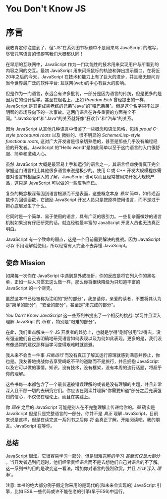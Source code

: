 # You Don't Know JS
# 序言

我敢肯定你注意到了，但“JS”在系列图书标题中不是用来骂 JavaScript 的缩写，尽管咒骂语言的怪癖骂我们大概都认同！

在早期的互联网中，JavaScript 作为一门功能性的技术用来实现用户与所看到的内容之间的交互。最初 JavaScript 用来闪烁鼠标的轨迹和弹出提示窗口，在将近20年之后的今天，JavaScript 在技术和能力上有了巨大的进步，并且毫无疑问对当今世界最广泛的软件平台: 互联网(web)的中心有巨大的影响。 

但是作为一门语言，永远会有许多批判，一部分是因为语言的传统，但是更多的是因为它的设计哲学。甚至在起名上，正如 *Rrendan Eich* 曾经提出的一样，JavaScript 是其更成熟老练的兄弟"Java"的"哑巴弟弟"。但是这个名字只不过是明智的市场导向下的一次事故。这两门语言在许多重要的方面完全不同。"JavaScript"和"Java"的关系就好像"狂欢节"和"汽车"的关系。

因为 JavaScript 从其他几种语言中借鉴了一些概念和语法风格，包括 *proud C-style procedural roots* 以及 微妙的、很不明显的 *Scheme/Lisp-style functional roots*, 这对广大开发者是很亲切熟悉的，甚至是那些几乎没有编程经验的开发者。JavaScript 的"Hello world"是如此简单以至于这门语言的入门很舒服、简单和激动人心。

虽然 JavaScript 大概是最容易上手和运行的语言之一，其语言怪癖使得真正完全掌握这门语言相比其他很多语言来说是极少的。使用 C 或 C++ 开发大规模程序需要对语言有相当深入的了解，JavaScript 也可以而且经常被用来开发大规模产品，这只是 JavaScript 可以做的一些皮毛而已。

复杂的概念根深蒂固到语言根源而不是表面，这些概念本身 *看似* 简单，如传递函数作为回调函数，它鼓励 JavaScript 开发人员只是按原样使用语言，而不是过于担心底层发生了什么。

它同时是一个简单、易于使用的语言，具有广泛的吸引力。一些复杂而微妙的语言机制如果没有仔细研究的话，就连经验最丰富的 JavaScript 开发人员也无法真正明白。

JavaScript 有一个致命的弱点，这是一个目前需要解决的挑战。因为 JavaScript *可以* 不用理解就使用，所以经常有人完全不去弄懂 JavaScript。

## 使命 Mission

如果每一次你在 JavaScript 中遇到意外或挫折，你的反应是将它列入你的黑名单，正如一些人习惯去这么做一样，那么你将很快降级为只知道丰富的 JavaScript 的一个空壳。

虽然这本书已经被称为注明的"好的部分"，我恳请你，亲爱的读者，不要将其认为是"简单的部分"、"安全的部分"，甚至是"未完成的部分"。

*You Don't Know JavaScript* 这一些系列书提出了一个相反的挑战: 学习并且深入理解 JavaSript 的 *所有* ，特别是"艰难的部分"。

在此，我们重点解决一个 JS 开发者的趋势上，也就是学得"刚好够用"过得去，没有强迫他们自己去明确地研究语言如何表现以及为何如此表现。更多的是，我们没有像通常的建议那样当学习变得艰难时就逃避。

我从来不会当一件事 *只能运行* 而没有真正了解其运行原理就感到满意并停止，你也是。我友善地挑战你去享受崎岖不平的道路而不是旅行，并且拥抱 JavaScript 以及它可以做的事情。知识，没有技术，没有框架，没有本周的流行话题，将超乎你的理解。

这些书每一本都包含了一个最普遍被错误理解的或者是没有理解的主题，并且非常深入且不顾一切的去研究它们。你应该在阅读并理解"你需要知道"部分之后充满强烈的信心，不仅仅在理论上，而且在实践上。

你 *现在* 之后的 JavaScript 可能是别人在不完整理解上传递给你的。*那* 确实是 JavaScript 但是只是完整语言的一部分。你并不是 *真正* 理解 JavaScript，目前来说是这样，但是在读完这一系列书之后你 *将* 会真正了解。开始阅读吧，我的朋友。JavaScript 在等你。

## 总结

JavaScript 很炫。它很容易学习一部分，但是很难完整的学习 *甚至仅仅是大部分* 。当开发者遇到问题时，他们经常责怪语言而不是去想他们自己对语言的不了解。这一系列书的目的是改变这一看法，增加你对语言的强烈欣赏，并且 *应该* 深入 *理解* 。

注意: 本书的绝大部分例子假定你采用的是现代的(和未来会实现的) JavaScript 引擎，比如 ES6.一些代码或许不能在老的引擎(早于ES6)中运行。
